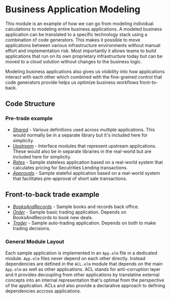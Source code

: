 # Business Application Modeling

This module is an example of how we can go from modeling individual calculations to modeling entire business applications.
A modeled business application can be translated to a specific technology stack using a combination of code generators. This makes
it possible to move applications between various infrastructure environments without manual effort and implementation risk.
Most importantly it allows teams to build applications that run on its own proprietary infrastructure today but can be 
moved to a cloud solution without changes to the business logic.

Modeling business applications also gives us visibility into how applications interact with each other which combined with
the fine-grained control that code generators provide helps us optimize business workflows front-to-back.

## Code Structure

### Pre-trade example
- *[Shared](Shared/README.md)* - Various definitions used across multiple applications. This would normally be in a separate library but it's included here for simplicity.
- *[Upstream](Upstream/README.md)* - Interface modules that represent upstream applications. These would also be in separate libraries in the real-world but are included here for simplicity.
- *[Rates](Rates/README.md)* - Sample stateless application based on a real-world system that calculates pricing for Secutrities Lending transactions.
- *[Approvals](Approvals/README.md)* - Sample stateful application based on a real-world system that facilitates pre-approval of short sale transactions.

## Front-to-back trade example
- *[BooksAndRecords](BooksAndRecords/README.md)* - Sample books and records back office.
- *[Order](Order/README.md)* - Sample basic trading application.  Depends on BooksAndRecords to book new deals.
- *[Trader](Trader/README.md)* - Sample auto-trading application.  Depends on both to make trading decisions.


### General Module Layout

Each sample application is implemented in an `App.elm` file in a dedicated module. `App.elm` files never depend on each other directly. 
Instead dependencies are defined in the `ACL.elm` module that depends on the main `App.elm` as well as other applications. ACL stands 
for anti-corruption layer and it provides decoupling from other applications by translatine external concepts into an internal 
representation that's optimal from the perspective of the application. ACLs and also provide a declarative approach to defining 
dependencies accross applications.
